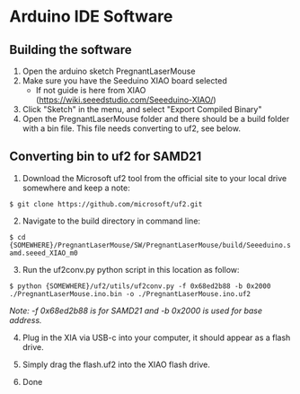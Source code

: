 # Arduino IDE Software

Building the software
--

1. Open the arduino sketch PregnantLaserMouse
2. Make sure you have the Seeduino XIAO board selected
	* If not guide is here from XIAO (https://wiki.seeedstudio.com/Seeeduino-XIAO/)
3. Click "Sketch" in the menu, and select "Export Compiled Binary"
4. Open the PregnantLaserMouse folder and there should be a build folder with a bin file. This file needs converting to uf2, see below.


Converting bin to uf2 for SAMD21
--

1. Download the Microsoft uf2 tool from the official site to your local drive somewhere and keep a note:

``
$ git clone https://github.com/microsoft/uf2.git
``

2. Navigate to the build directory in command line:

``
$ cd {SOMEWHERE}/PregnantLaserMouse/SW/PregnantLaserMouse/build/Seeeduino.samd.seeed_XIAO_m0
``

3. Run the uf2conv.py python script in this location as follow:

``
$ python {SOMEWHERE}/uf2/utils/uf2conv.py -f 0x68ed2b88 -b 0x2000 ./PregnantLaserMouse.ino.bin -o ./PregnantLaserMouse.ino.uf2
``

_Note: -f 0x68ed2b88 is for SAMD21 and -b 0x2000 is used for base address._

4. Plug in the XIA via USB-c into your computer, it should appear as a flash drive.

5. Simply drag the flash.uf2 into the XIAO flash drive.

6. Done
